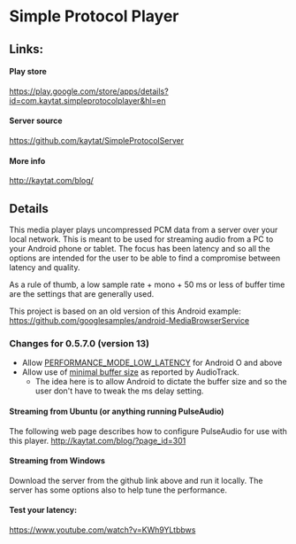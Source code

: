 # Simple Protocol Player

## Links:

#### Play store

https://play.google.com/store/apps/details?id=com.kaytat.simpleprotocolplayer&hl=en

#### Server source

https://github.com/kaytat/SimpleProtocolServer

#### More info

http://kaytat.com/blog/

## Details

This media player plays uncompressed PCM data from a server over your local network. This is meant
to be used for streaming audio from a PC to your Android phone or tablet. The focus has been latency
and so all the options are intended for the user to be able to find a compromise between latency and
quality.

As a rule of thumb, a low sample rate + mono + 50 ms or less of buffer time are the settings that
are generally used.

This project is based on an old version of this Android
example: https://github.com/googlesamples/android-MediaBrowserService

### Changes for 0.5.7.0 (version 13)

* Allow
  [PERFORMANCE_MODE_LOW_LATENCY](https://developer.android.com/reference/android/media/AudioTrack#PERFORMANCE_MODE_LOW_LATENCY)
  for Android O and above
* Allow use of
  [minimal buffer size](https://developer.android.com/reference/android/media/AudioTrack#getMinBufferSize(int,%20int,%20int))
  as reported by AudioTrack.
  * The idea here is to allow Android to dictate the buffer size and so the user don't have to
    tweak the ms delay setting.

#### Streaming from Ubuntu (or anything running PulseAudio)

The following web page describes how to configure PulseAudio for use with this
player.  http://kaytat.com/blog/?page_id=301

#### Streaming from Windows

Download the server from the github link above and run it locally. The server has some options also
to help tune the performance.

#### Test your latency:

https://www.youtube.com/watch?v=KWh9YLtbbws
